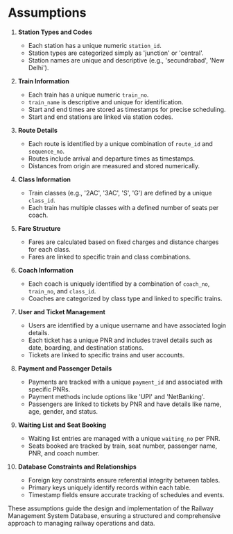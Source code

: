 # Assumptions

1. **Station Types and Codes**
   - Each station has a unique numeric `station_id`.
   - Station types are categorized simply as 'junction' or 'central'.
   - Station names are unique and descriptive (e.g., 'secundrabad', 'New Delhi').

2. **Train Information**
   - Each train has a unique numeric `train_no`.
   - `train_name` is descriptive and unique for identification.
   - Start and end times are stored as timestamps for precise scheduling.
   - Start and end stations are linked via station codes.

3. **Route Details**
   - Each route is identified by a unique combination of `route_id` and `sequence_no`.
   - Routes include arrival and departure times as timestamps.
   - Distances from origin are measured and stored numerically.

4. **Class Information**
   - Train classes (e.g., '2AC', '3AC', 'S', 'G') are defined by a unique `class_id`.
   - Each train has multiple classes with a defined number of seats per coach.

5. **Fare Structure**
   - Fares are calculated based on fixed charges and distance charges for each class.
   - Fares are linked to specific train and class combinations.

6. **Coach Information**
   - Each coach is uniquely identified by a combination of `coach_no`, `train_no`, and `class_id`.
   - Coaches are categorized by class type and linked to specific trains.

7. **User and Ticket Management**
   - Users are identified by a unique username and have associated login details.
   - Each ticket has a unique PNR and includes travel details such as date, boarding, and destination stations.
   - Tickets are linked to specific trains and user accounts.

8. **Payment and Passenger Details**
   - Payments are tracked with a unique `payment_id` and associated with specific PNRs.
   - Payment methods include options like 'UPI' and 'NetBanking'.
   - Passengers are linked to tickets by PNR and have details like name, age, gender, and status.

9. **Waiting List and Seat Booking**
   - Waiting list entries are managed with a unique `waiting_no` per PNR.
   - Seats booked are tracked by train, seat number, passenger name, PNR, and coach number.

10. **Database Constraints and Relationships**
    - Foreign key constraints ensure referential integrity between tables.
    - Primary keys uniquely identify records within each table.
    - Timestamp fields ensure accurate tracking of schedules and events.

These assumptions guide the design and implementation of the Railway Management System Database, ensuring a structured and comprehensive approach to managing railway operations and data.
